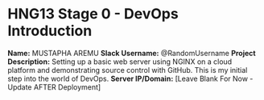 # HNG13 Stage 0 - DevOps Introduction

**Name:** MUSTAPHA AREMU
**Slack Username:** @RandomUsername
**Project Description:** Setting up a basic web server using NGINX on a cloud platform and demonstrating source control with GitHub. This is my initial step into the world of DevOps.
**Server IP/Domain:** [Leave Blank For Now - Update AFTER Deployment]
